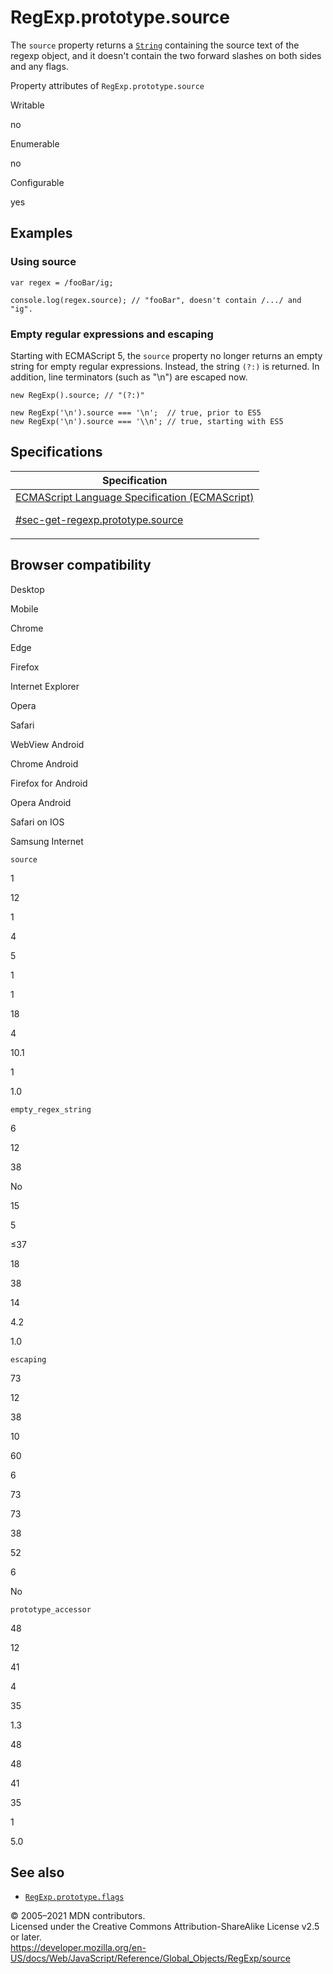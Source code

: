 # RegExp.prototype.source

The `source` property returns a [`String`](../string) containing the source text of the regexp object, and it doesn't contain the two forward slashes on both sides and any flags.

Property attributes of `RegExp.prototype.source`

Writable

no

Enumerable

no

Configurable

yes

## Examples

### Using source

    var regex = /fooBar/ig;

    console.log(regex.source); // "fooBar", doesn't contain /.../ and "ig".

### Empty regular expressions and escaping

Starting with ECMAScript 5, the `source` property no longer returns an empty string for empty regular expressions. Instead, the string `(?:)` is returned. In addition, line terminators (such as "\\n") are escaped now.

    new RegExp().source; // "(?:)"

    new RegExp('\n').source === '\n';  // true, prior to ES5
    new RegExp('\n').source === '\\n'; // true, starting with ES5

## Specifications

<table><thead><tr class="header"><th>Specification</th></tr></thead><tbody><tr class="odd"><td><a href="https://tc39.es/ecma262/#sec-get-regexp.prototype.source">ECMAScript Language Specification (ECMAScript) 
<br/>


<span class="small">#sec-get-regexp.prototype.source</span></a></td></tr></tbody></table>

## Browser compatibility

Desktop

Mobile

Chrome

Edge

Firefox

Internet Explorer

Opera

Safari

WebView Android

Chrome Android

Firefox for Android

Opera Android

Safari on IOS

Samsung Internet

`source`

1

12

1

4

5

1

1

18

4

10.1

1

1.0

`empty_regex_string`

6

12

38

No

15

5

≤37

18

38

14

4.2

1.0

`escaping`

73

12

38

10

60

6

73

73

38

52

6

No

`prototype_accessor`

48

12

41

4

35

1.3

48

48

41

35

1

5.0

## See also

-   [`RegExp.prototype.flags`](flags)

© 2005–2021 MDN contributors.  
Licensed under the Creative Commons Attribution-ShareAlike License v2.5 or later.  
<a href="https://developer.mozilla.org/en-US/docs/Web/JavaScript/Reference/Global_Objects/RegExp/source" class="_attribution-link">https://developer.mozilla.org/en-US/docs/Web/JavaScript/Reference/Global_Objects/RegExp/source</a>
